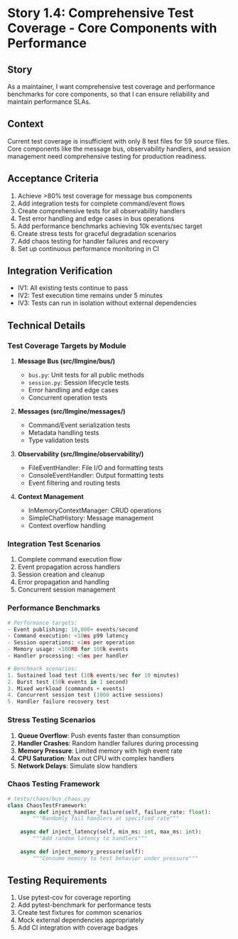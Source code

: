 # Story 1.4: Comprehensive Test Coverage - Core Components with Performance

## Story
As a maintainer,
I want comprehensive test coverage and performance benchmarks for core components,
so that I can ensure reliability and maintain performance SLAs.

## Context
Current test coverage is insufficient with only 8 test files for 59 source files. Core components like the message bus, observability handlers, and session management need comprehensive testing for production readiness.

## Acceptance Criteria
1. Achieve >80% test coverage for message bus components
2. Add integration tests for complete command/event flows
3. Create comprehensive tests for all observability handlers
4. Test error handling and edge cases in bus operations
5. Add performance benchmarks achieving 10k events/sec target
6. Create stress tests for graceful degradation scenarios
7. Add chaos testing for handler failures and recovery
8. Set up continuous performance monitoring in CI

## Integration Verification
- IV1: All existing tests continue to pass
- IV2: Test execution time remains under 5 minutes
- IV3: Tests can run in isolation without external dependencies

## Technical Details

### Test Coverage Targets by Module
1. **Message Bus (src/llmgine/bus/)**
   - `bus.py`: Unit tests for all public methods
   - `session.py`: Session lifecycle tests
   - Error handling and edge cases
   - Concurrent operation tests

2. **Messages (src/llmgine/messages/)**
   - Command/Event serialization tests
   - Metadata handling tests
   - Type validation tests

3. **Observability (src/llmgine/observability/)**
   - FileEventHandler: File I/O and formatting tests
   - ConsoleEventHandler: Output formatting tests
   - Event filtering and routing tests

4. **Context Management**
   - InMemoryContextManager: CRUD operations
   - SimpleChatHistory: Message management
   - Context overflow handling

### Integration Test Scenarios
1. Complete command execution flow
2. Event propagation across handlers
3. Session creation and cleanup
4. Error propagation and handling
5. Concurrent session management

### Performance Benchmarks
```python
# Performance targets:
- Event publishing: 10,000+ events/second
- Command execution: <10ms p99 latency
- Session operations: <1ms per operation
- Memory usage: <100MB for 100k events
- Handler processing: <5ms per handler

# Benchmark scenarios:
1. Sustained load test (10k events/sec for 10 minutes)
2. Burst test (50k events in 1 second)
3. Mixed workload (commands + events)
4. Concurrent session test (1000 active sessions)
5. Handler failure recovery test
```

### Stress Testing Scenarios
1. **Queue Overflow**: Push events faster than consumption
2. **Handler Crashes**: Random handler failures during processing
3. **Memory Pressure**: Limited memory with high event rate
4. **CPU Saturation**: Max out CPU with complex handlers
5. **Network Delays**: Simulate slow handlers

### Chaos Testing Framework
```python
# tests/chaos/bus_chaos.py
class ChaosTestFramework:
    async def inject_handler_failure(self, failure_rate: float):
        """Randomly fail handlers at specified rate"""
    
    async def inject_latency(self, min_ms: int, max_ms: int):
        """Add random latency to handlers"""
    
    async def inject_memory_pressure(self):
        """Consume memory to test behavior under pressure"""
```

## Testing Requirements
1. Use pytest-cov for coverage reporting
2. Add pytest-benchmark for performance tests
3. Create test fixtures for common scenarios
4. Mock external dependencies appropriately
5. Add CI integration with coverage badges